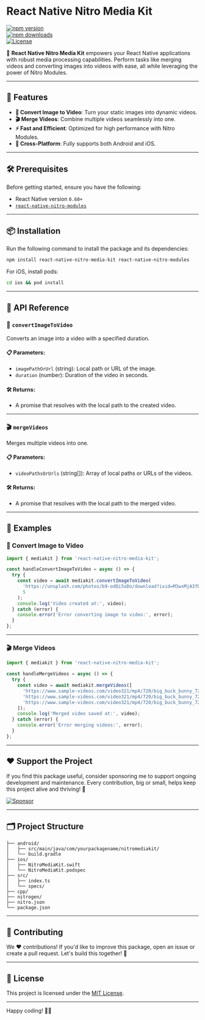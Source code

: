 # React Native Nitro Media Kit

[![npm version](https://img.shields.io/npm/v/react-native-nitro-media-kit.svg?style=flat-square)](https://www.npmjs.com/package/react-native-nitro-media-kit)  
[![npm downloads](https://img.shields.io/npm/dm/react-native-nitro-media-kit.svg?style=flat-square)](https://www.npmjs.com/package/react-native-nitro-media-kit)  
[![License](https://img.shields.io/npm/l/react-native-nitro-media-kit.svg?style=flat-square)](https://github.com/your-username/react-native-nitro-media-kit/blob/main/LICENSE)  

🎥 **React Native Nitro Media Kit** empowers your React Native applications with robust media processing capabilities. Perform tasks like merging videos and converting images into videos with ease, all while leveraging the power of Nitro Modules.

---

## 🚀 Features

- **🎨 Convert Image to Video**: Turn your static images into dynamic videos.  
- **🎬 Merge Videos**: Combine multiple videos seamlessly into one.  
- **⚡ Fast and Efficient**: Optimized for high performance with Nitro Modules.  
- **📱 Cross-Platform**: Fully supports both Android and iOS.  

---

## 🛠️ Prerequisites

Before getting started, ensure you have the following:

- React Native version `0.60+`  
- [`react-native-nitro-modules`](https://www.npmjs.com/package/react-native-nitro-modules)

---

## 📦 Installation

Run the following command to install the package and its dependencies:

```bash
npm install react-native-nitro-media-kit react-native-nitro-modules
```

For iOS, install pods:

```bash
cd ios && pod install
```

---

## 📘 API Reference

### 🎨 `convertImageToVideo`

Converts an image into a video with a specified duration.  

#### 📋 Parameters:
- `imagePathOrUrl` (string): Local path or URL of the image.  
- `duration` (number): Duration of the video in seconds.  

#### 🛠️ Returns:  
- A promise that resolves with the local path to the created video.  

---

### 🎬 `mergeVideos`

Merges multiple videos into one.  

#### 📋 Parameters:
- `videoPathsOrUrls` (string[]): Array of local paths or URLs of the videos.  

#### 🛠️ Returns:  
- A promise that resolves with the local path to the merged video.  

---

## 📝 Examples

### 🎨 Convert Image to Video

```javascript
import { mediakit } from 'react-native-nitro-media-kit';

const handleConvertImageToVideo = async () => {
  try {
    const video = await mediakit.convertImageToVideo(
      'https://unsplash.com/photos/b9-odQi5oDo/download?ixid=M3wxMjA3fDB8MXxzZWFyY2h8Mnx8dXJsfGVufDB8fHx8MTczMjM0MTM2NXww&force=true&w=1920',
      5
    );
    console.log('Video created at:', video);
  } catch (error) {
    console.error('Error converting image to video:', error);
  }
};
```

---

### 🎬 Merge Videos

```javascript
import { mediakit } from 'react-native-nitro-media-kit';

const handleMergeVideos = async () => {
  try {
    const video = await mediakit.mergeVideos([
      'https://www.sample-videos.com/video321/mp4/720/big_buck_bunny_720p_1mb.mp4',
      'https://www.sample-videos.com/video321/mp4/720/big_buck_bunny_720p_2mb.mp4',
      'https://www.sample-videos.com/video321/mp4/720/big_buck_bunny_720p_2mb.mp4',
    ]);
    console.log('Merged video saved at:', video);
  } catch (error) {
    console.error('Error merging videos:', error);
  }
};
```

---

## ❤️ Support the Project

If you find this package useful, consider sponsoring me to support ongoing development and maintenance. Every contribution, big or small, helps keep this project alive and thriving! 🌟  

[![Sponsor](https://img.shields.io/badge/Sponsor-💖-pink?style=flat-square)](https://github.com/sponsors/your-username)

---

## 🗂️ Project Structure

```
├── android/
│   ├── src/main/java/com/yourpackagename/nitromediakit/
│   └── build.gradle
├── ios/
│   ├── NitroMediaKit.swift
│   └── NitroMediaKit.podspec
├── src/
│   ├── index.ts
│   └── specs/
├── cpp/
├── nitrogen/
├── nitro.json
└── package.json
```

---

## 🤝 Contributing

We ❤️ contributions! If you'd like to improve this package, open an issue or create a pull request. Let's build this together! 🚀  

---

## 📜 License

This project is licensed under the [MIT License](LICENSE).

---

Happy coding! 🚀🎉